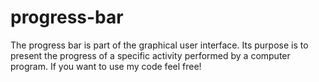 # progress-bar

The progress bar is part of the graphical user interface. Its purpose is to present the progress of a specific activity performed by a computer program.
If you want to use my code feel free!
